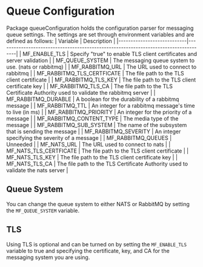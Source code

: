 # Queue Configuration
Package queueConfiguration holds the configuration parser for messaging queue settings. The settings are set through environment
variables and are defined as follows:
| Variable                   | Description                                                                         |
|----------------------------|-------------------------------------------------------------------------------------|
| MF_ENABLE_TLS              | Specify "true" to enable TLS client certificates and server validation              |
| MF_QUEUE_SYSTEM            | The messaging queue system to use. (nats or rabbitmq)                               |
| MF_RABBITMQ_URL            | The URL used to connect to rabbitmq                                                 |
| MF_RABBITMQ_TLS_CERTFICATE | The file path to the TLS client certificate                                         |
| MF_RABBITMQ_TLS_KEY        | The file path to the TLS client certificate key                                     |
| MF_RABBITMQ_TLS_CA         | The file path to the TLS Certificate Authority used to validate the rabbitmq server |
| MF_RABBITMQ_DURABLE        | A boolean for the durability of a rabbitmq message                                  |
| MF_RABBITMQ_TTL            | An integer for a rabbitmq message's time to live (in ms)                            |
| MF_RABBITMQ_PRIORITY       | An integer for the priority of a message                                            |
| MF_RABBITMQ_CONTENT_TYPE   | The media type of the message                                                       |
| MF_RABBITMQ_SUB_SYSTEM     | The name of the subsystem that is sending the message                               |
| MF_RABBITMQ_SEVERITY       | An integer specifying the severity of a message                                     |
| MF_RABBITMQ_QUEUES         | Unneeded                                                                            |
| MF_NATS_URL                | The URL used to connect to nats                                                     |
| MF_NATS_TLS_CERTFICATE     | The file path to the TLS client certificate                                         |
| MF_NATS_TLS_KEY            | The file path to the TLS client certificate key                                     |
| MF_NATS_TLS_CA             | The file path to the TLS Certificate Authority used to validate the nats server     |

## Queue System
You can change the queue system to either NATS or RabbitMQ by setting the `MF_QUEUE_SYSTEM` variable.

## TLS
Using TLS is optional and can be turned on by setting the `MF_ENABLE_TLS` variable to true and specifying the certificate, key, and CA for the messaging system you are using.